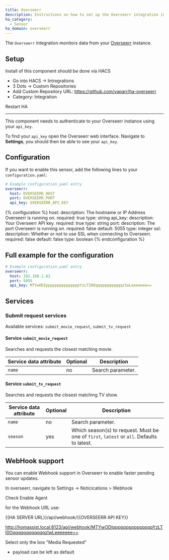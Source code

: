 ```yaml
---
title: Overseerr
description: Instructions on how to set up the Overseerr integration in Home Assistant.
ha_category:
  - Sensor
ha_domain: overseerr
---
```


The `Overseerr` integration monitors data from your [Overseerr](https://overseerr.dev) instance.

## Setup
Install of this component should be done via HACS
* Go into HACS -> Intregrations
* 3 Dots -> Custom Repositories
* Add Custom Repository URL: https://github.com/vaparr/ha-overseerr
* Category: Integration

Restart HA

---

This component needs to authenticate to your Overseerr instance using your `api_key`.

To find your `api_key` open the Overseerr web interface. Navigate to **Settings**, you should then be able to see your `api_key`.


## Configuration

If you want to enable this sensor, add the following lines to your `configuration.yaml`:

```yaml
# Example configuration.yaml entry
overseerr:
  host: OVERSEERR_HOST
  port: OVERSEERR_PORT
  api_key: OVERSEERR_API_KEY
```

{% configuration %}
host:
  description: The hostname or IP Address Overseerr is running on.
  required: true
  type: string
api_key:
  description: Your Overseerr API key. 
  required: true
  type: string
port:
  description: The port Overseerr is running on.
  required: false
  default: 5055
  type: integer
ssl:
  description: Whether or not to use SSL when connecting to Overseerr.
  required: false
  default: false
  type: boolean
{% endconfiguration %}

## Full example for the configuration

```yaml
# Example configuration.yaml entry
overseerr:
  host: 192.168.1.62
  port: 5055
  api_key: MTYwODIpppppppppppppppYzLTI0OqqqqqqqqqqqqzIwLeeeeeee==
```

## Services

### Submit request services

Available services: `submit_movie_request`, `submit_tv_request`

#### Service `submit_movie_request`

Searches and requests the closest matching movie.

| Service data attribute | Optional | Description                                      |
| ---------------------- | -------- | ------------------------------------------------ |
| `name`                 |      no  | Search parameter.                                |                          |

#### Service `submit_tv_request`

Searches and requests the closest matching TV show.

| Service data attribute | Optional | Description                                                                                   |
|------------------------|----------|-----------------------------------------------------------------------------------------------|
| `name`                 |       no | Search parameter.                                                                             |
| `season`               |      yes | Which season(s) to request. Must be one of `first`, `latest` or `all`. Defaults to latest.    |

## WebHook support

You can enable Webhook support in Overseerr to enable faster pending sensor updates.

In overseerr, navigate to Settings -> Noticications > Webhook

Check Enable Agent

for the Webhook URL use:

{{HA SERVER URL}}/api/webhook/{{OVERSEERR API KEY}}

http://homassist.local:8123/api/webhook/MTYwODIpppppppppppppppYzLTI0OqqqqqqqqqqqqzIwLeeeeeee==

Select only the box "Media Requested"

* payload can be left as default


